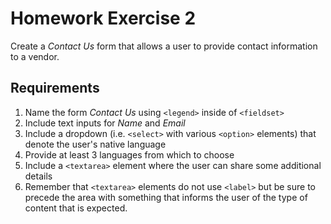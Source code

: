 # Homework Exercise 2
Create a _Contact Us_ form that allows a user to provide contact information to a vendor.

## Requirements
1. Name the form _Contact Us_ using `<legend>` inside of `<fieldset>`
2. Include text inputs for _Name_ and _Email_
3. Include a dropdown (i.e. `<select>` with various `<option>` elements) that denote the user's native language
4. Provide at least 3 languages from which to choose
5. Include a `<textarea>` element where the user can share some additional details
6. Remember that `<textarea>` elements do not use `<label>` but be sure to precede the area with something that informs the user of the type of content that is expected.
